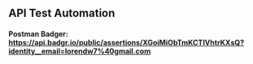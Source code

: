 ## API Test Automation

#### Postman Badger:  https://api.badgr.io/public/assertions/XGoiMiObTmKCTIVhtrKXsQ?identity__email=lorendw7%40gmail.com
